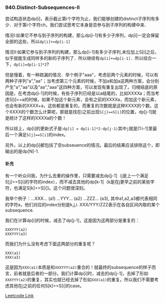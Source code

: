 ### 940.Distinct-Subsequences-II

尝试构造状态dp[i]，表示截止第i个字符为止，我们能够创建的distinct子序列有多少．对于第i个字符ch，我们尝试思考它本身是否参与到子序列的构建中来．

情况I:如果它不参与到子序列的构建，那么dp[i-1]有多少子序列，dp[i]一定会保留全部的这些，所以```dp[i]+=dp[i-1]```

情况II:如果它参与到子序列的构建，那么dp[i-1]有多少子序列,末位加上S[i]之后，似乎就能生成同样多的新的子序列了．所以继续有```dp[i]+=dp[i-1]```．所以综合一下，```dp[i]=dp[i-1]*2```?

但是慢着，有一种疏漏的情况．举个例子"aaa"，考虑前两个元素的时候，可以有两种子序列"a","aa"；当考虑第三个元素的时候，不加a和加a这两种方案，会分别产生"a","aa"以及"aa","aaa"这四种方案，可以发现有重复出现了。归根结底的原因是，在考虑dp[i-1]的时候，有些子序列已经是以a结尾的，比如XXXXa；而当考虑S[i]==a的时候，如果不加这个新元素，会有之前的XXXXa，而加这个新元素，也会有新的XXXX+a，这些都是重复的，而重复的次数就是这种XXXX的个数。这个XXXX的个数怎么计算呢，那就是找在i之前出现```S[j]==S[i]```的位置，dp[j-1]就是统计了这样的XXXXa的个数！

所以综上，dp[i]的更新式子是:```dp[i] = dp[i-1]*2-dp[j-1)```其中```j```就是[1:i-1]里最后一个满足```S[j]==S[i]```的index。

另外，以上的dp[i]都包括了空subseuence的情况。最后的结果应该排除这个，即输出的是dp[N]-1.

#### 补充
有一个听众问我，为什么去重的操作里，只需要减去dp[j-1]（j是上一个满足S[j]==S[i]的字符的index），而不减去其他的dp[k-1]（k是在j更早之前的某些字符，也满足S[k]==S[i])。这个问题很深刻。

我举个例子：...XXX... (a1) ...YYY... (a2) ...ZZZ... (a3), 其中a1,a2,a3都代表相同的字符a，他们对应的index分别是k,j,i. XXX/YYY/ZZZ表示在各自区间内取的某个subsequence.

我们在计算dp[i]的时候，减去了dp[j-1]，这是因为这两部分是重复的：
```
XXXYYY(a2)
XXXYYY(a3)
```
而我们为什么没有考虑下面这两部分的重复呢？
```
XXX(a1)
XXX(a3)
```
这是因为```XXX(a1)```本质是和```XXXYYY(a2)```重合的！就最终的subsequence的样子而言，前者就是后者的一部分。我们计算dp[i]时，减去的dp[j-1]，去掉了形如```XXXYYY(a2)```的重复，其实也就已经去掉了形如```XXX(a1)```的重复。所以我们不需要考虑其他在j之前的任何S[k]==S[i]的case。


[Leetcode Link](https://leetcode.com/problems/distinct-subsequences-ii)